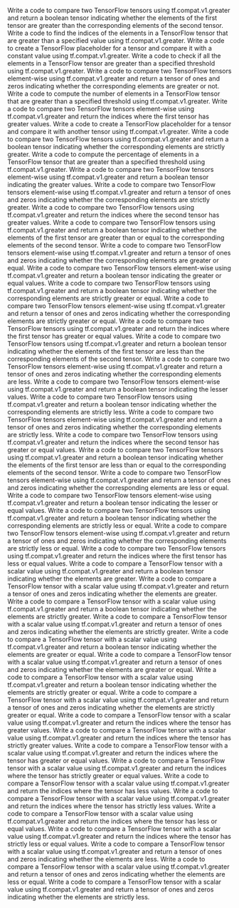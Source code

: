 Write a code to compare two TensorFlow tensors using tf.compat.v1.greater and return a boolean tensor indicating whether the elements of the first tensor are greater than the corresponding elements of the second tensor.
Write a code to find the indices of the elements in a TensorFlow tensor that are greater than a specified value using tf.compat.v1.greater.
Write a code to create a TensorFlow placeholder for a tensor and compare it with a constant value using tf.compat.v1.greater.
Write a code to check if all the elements in a TensorFlow tensor are greater than a specified threshold using tf.compat.v1.greater.
Write a code to compare two TensorFlow tensors element-wise using tf.compat.v1.greater and return a tensor of ones and zeros indicating whether the corresponding elements are greater or not.
Write a code to compute the number of elements in a TensorFlow tensor that are greater than a specified threshold using tf.compat.v1.greater.
Write a code to compare two TensorFlow tensors element-wise using tf.compat.v1.greater and return the indices where the first tensor has greater values.
Write a code to create a TensorFlow placeholder for a tensor and compare it with another tensor using tf.compat.v1.greater.
Write a code to compare two TensorFlow tensors using tf.compat.v1.greater and return a boolean tensor indicating whether the corresponding elements are strictly greater.
Write a code to compute the percentage of elements in a TensorFlow tensor that are greater than a specified threshold using tf.compat.v1.greater.
Write a code to compare two TensorFlow tensors element-wise using tf.compat.v1.greater and return a boolean tensor indicating the greater values.
Write a code to compare two TensorFlow tensors element-wise using tf.compat.v1.greater and return a tensor of ones and zeros indicating whether the corresponding elements are strictly greater.
Write a code to compare two TensorFlow tensors using tf.compat.v1.greater and return the indices where the second tensor has greater values.
Write a code to compare two TensorFlow tensors using tf.compat.v1.greater and return a boolean tensor indicating whether the elements of the first tensor are greater than or equal to the corresponding elements of the second tensor.
Write a code to compare two TensorFlow tensors element-wise using tf.compat.v1.greater and return a tensor of ones and zeros indicating whether the corresponding elements are greater or equal.
Write a code to compare two TensorFlow tensors element-wise using tf.compat.v1.greater and return a boolean tensor indicating the greater or equal values.
Write a code to compare two TensorFlow tensors using tf.compat.v1.greater and return a boolean tensor indicating whether the corresponding elements are strictly greater or equal.
Write a code to compare two TensorFlow tensors element-wise using tf.compat.v1.greater and return a tensor of ones and zeros indicating whether the corresponding elements are strictly greater or equal.
Write a code to compare two TensorFlow tensors using tf.compat.v1.greater and return the indices where the first tensor has greater or equal values.
Write a code to compare two TensorFlow tensors using tf.compat.v1.greater and return a boolean tensor indicating whether the elements of the first tensor are less than the corresponding elements of the second tensor.
Write a code to compare two TensorFlow tensors element-wise using tf.compat.v1.greater and return a tensor of ones and zeros indicating whether the corresponding elements are less.
Write a code to compare two TensorFlow tensors element-wise using tf.compat.v1.greater and return a boolean tensor indicating the lesser values.
Write a code to compare two TensorFlow tensors using tf.compat.v1.greater and return a boolean tensor indicating whether the corresponding elements are strictly less.
Write a code to compare two TensorFlow tensors element-wise using tf.compat.v1.greater and return a tensor of ones and zeros indicating whether the corresponding elements are strictly less.
Write a code to compare two TensorFlow tensors using tf.compat.v1.greater and return the indices where the second tensor has greater or equal values.
Write a code to compare two TensorFlow tensors using tf.compat.v1.greater and return a boolean tensor indicating whether the elements of the first tensor are less than or equal to the corresponding elements of the second tensor.
Write a code to compare two TensorFlow tensors element-wise using tf.compat.v1.greater and return a tensor of ones and zeros indicating whether the corresponding elements are less or equal.
Write a code to compare two TensorFlow tensors element-wise using tf.compat.v1.greater and return a boolean tensor indicating the lesser or equal values.
Write a code to compare two TensorFlow tensors using tf.compat.v1.greater and return a boolean tensor indicating whether the corresponding elements are strictly less or equal.
Write a code to compare two TensorFlow tensors element-wise using tf.compat.v1.greater and return a tensor of ones and zeros indicating whether the corresponding elements are strictly less or equal.
Write a code to compare two TensorFlow tensors using tf.compat.v1.greater and return the indices where the first tensor has less or equal values.
Write a code to compare a TensorFlow tensor with a scalar value using tf.compat.v1.greater and return a boolean tensor indicating whether the elements are greater.
Write a code to compare a TensorFlow tensor with a scalar value using tf.compat.v1.greater and return a tensor of ones and zeros indicating whether the elements are greater.
Write a code to compare a TensorFlow tensor with a scalar value using tf.compat.v1.greater and return a boolean tensor indicating whether the elements are strictly greater.
Write a code to compare a TensorFlow tensor with a scalar value using tf.compat.v1.greater and return a tensor of ones and zeros indicating whether the elements are strictly greater.
Write a code to compare a TensorFlow tensor with a scalar value using tf.compat.v1.greater and return a boolean tensor indicating whether the elements are greater or equal.
Write a code to compare a TensorFlow tensor with a scalar value using tf.compat.v1.greater and return a tensor of ones and zeros indicating whether the elements are greater or equal.
Write a code to compare a TensorFlow tensor with a scalar value using tf.compat.v1.greater and return a boolean tensor indicating whether the elements are strictly greater or equal.
Write a code to compare a TensorFlow tensor with a scalar value using tf.compat.v1.greater and return a tensor of ones and zeros indicating whether the elements are strictly greater or equal.
Write a code to compare a TensorFlow tensor with a scalar value using tf.compat.v1.greater and return the indices where the tensor has greater values.
Write a code to compare a TensorFlow tensor with a scalar value using tf.compat.v1.greater and return the indices where the tensor has strictly greater values.
Write a code to compare a TensorFlow tensor with a scalar value using tf.compat.v1.greater and return the indices where the tensor has greater or equal values.
Write a code to compare a TensorFlow tensor with a scalar value using tf.compat.v1.greater and return the indices where the tensor has strictly greater or equal values.
Write a code to compare a TensorFlow tensor with a scalar value using tf.compat.v1.greater and return the indices where the tensor has less values.
Write a code to compare a TensorFlow tensor with a scalar value using tf.compat.v1.greater and return the indices where the tensor has strictly less values.
Write a code to compare a TensorFlow tensor with a scalar value using tf.compat.v1.greater and return the indices where the tensor has less or equal values.
Write a code to compare a TensorFlow tensor with a scalar value using tf.compat.v1.greater and return the indices where the tensor has strictly less or equal values.
Write a code to compare a TensorFlow tensor with a scalar value using tf.compat.v1.greater and return a tensor of ones and zeros indicating whether the elements are less.
Write a code to compare a TensorFlow tensor with a scalar value using tf.compat.v1.greater and return a tensor of ones and zeros indicating whether the elements are less or equal.
Write a code to compare a TensorFlow tensor with a scalar value using tf.compat.v1.greater and return a tensor of ones and zeros indicating whether the elements are strictly less.